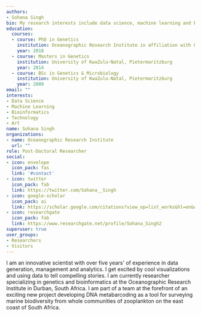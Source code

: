 ```yaml
---
authors:
- Sohana Singh
bio: My research interests include data science, machine learning and bioinformatics.
education:
  courses:
  - course: PhD in Genetics
    institution: Oceanographic Research Institute in affiliation with University of KwaZulu-Natal, Westville
    year: 2018
  - course: Masters in Genetics
    institution: University of KwaZulu-Natal, Pietermaritzburg
    year: 2014
  - course: BSc in Genetics & Microbiology
    institution: University of KwaZulu-Natal, Pietermaritzburg
    year: 2009
email: ""
interests:
- Data Science
- Machine Learning
- Bioinformatics
- Technology
- Art
name: Sohana Singh
organizations:
- name: Oceanographic Research Institute
  url: ""
role: Post-Doctoral Researcher
social:
- icon: envelope
  icon_pack: fas
  link: '#contact'
- icon: twitter
  icon_pack: fab
  link: https://twitter.com/Sohana__Singh
- icon: google-scholar
  icon_pack: ai
  link: https://scholar.google.com/citations?view_op=list_works&hl=en&user=rWiy6VwAAAAJ
- icon: researchgate
  icon_pack: fab 
  link: https://www.researchgate.net/profile/Sohana_Singh2
superuser: true
user_groups:
- Researchers
- Visitors
---
```


I am an innovative scientist with over five years' of experience in data generation, management and analytics. I get excited by cool visualizations and using data to tell compelling stories. I am currently researcher specializing in genetics and bioinformatics at the Oceanographic Research Institute in Durban, South Africa. I am part of a team at the forefront of an exciting new project developing DNA metabarcoding as a tool for surveying marine biodiversity from whole communities of zooplankton on the east coast of South Africa.
